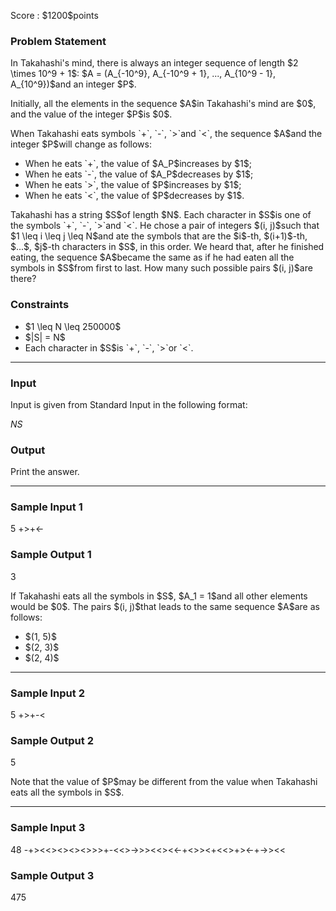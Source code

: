 
<div>

<span>

<span>

<p>
Score : $1200$points
</p>

<div>

<section>

### **Problem Statement**

<p>
In Takahashi's mind, there is always an integer sequence of length $2 \times 10^9 + 1$: $A = (A_{-10^9}, A_{-10^9 + 1}, ..., A_{10^9 - 1}, A_{10^9})$and an integer $P$.
</p>

<p>
Initially, all the elements in the sequence $A$in Takahashi's mind are $0$, and the value of the integer $P$is $0$.
</p>

<p>
When Takahashi eats symbols `+`, `-`, `>`and `<`, the sequence $A$and the integer $P$will change as follows:
</p>

<ul>

<li>
When he eats `+`, the value of $A_P$increases by $1$;
</li>

<li>
When he eats `-`, the value of $A_P$decreases by $1$;
</li>

<li>
When he eats `>`, the value of $P$increases by $1$;
</li>

<li>
When he eats `<`, the value of $P$decreases by $1$.
</li>

</ul>

<p>
Takahashi has a string $S$of length $N$. Each character in $S$is one of the symbols `+`, `-`, `>`and `<`.
He chose a pair of integers $(i, j)$such that $1 \leq i \leq j \leq N$and ate the symbols that are the $i$-th, $(i+1)$-th, $...$, $j$-th characters in $S$, in this order.
We heard that, after he finished eating, the sequence $A$became the same as if he had eaten all the symbols in $S$from first to last.
How many such possible pairs $(i, j)$are there?
</p>

</section>

</div>

<div>

<section>

### **Constraints**

<ul>

<li>
$1 \leq N \leq 250000$
</li>

<li>
$|S| = N$
</li>

<li>
Each character in $S$is `+`, `-`, `>`or `<`.
</li>

</ul>

</section>

</div>

---

<div>

<div>

<section>

### **Input**

<p>
Input is given from Standard Input in the following format:
</p>

<div>

$N$$S$
</div>

</section>

</div>

<div>

<section>

### **Output**

<p>
Print the answer.
</p>

</section>

</div>

</div>

---

<div>

<section>

### **Sample Input 1**

<div>

5
+>+<-

</div>

</section>

</div>

<div>

<section>

### **Sample Output 1**

<div>

3

</div>

<p>
If Takahashi eats all the symbols in $S$, $A_1 = 1$and all other elements would be $0$.
The pairs $(i, j)$that leads to the same sequence $A$are as follows:
</p>

<ul>

<li>
$(1, 5)$
</li>

<li>
$(2, 3)$
</li>

<li>
$(2, 4)$
</li>

</ul>

</section>

</div>

---

<div>

<section>

### **Sample Input 2**

<div>

5
+>+-<

</div>

</section>

</div>

<div>

<section>

### **Sample Output 2**

<div>

5

</div>

<p>
Note that the value of $P$may be different from the value when Takahashi eats all the symbols in $S$.
</p>

</section>

</div>

---

<div>

<section>

### **Sample Input 3**

<div>

48
-+><<><><><>>>+-<<>->>><<><<-+<>><+<<>+><-+->><<

</div>

</section>

</div>

<div>

<section>

### **Sample Output 3**

<div>

475

</div>

</section>

</div>

</span>

</span>

</div>

